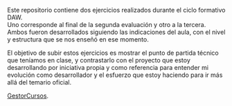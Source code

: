 Este repositorio contiene dos ejercicios realizados durante el ciclo formativo DAW.  
Uno corresponde al final de la segunda evaluación y otro a la tercera. Ambos fueron desarrollados siguiendo las indicaciones del aula, con el nivel y 
estructura que se nos enseñó en ese momento.

El objetivo de subir estos ejercicios es mostrar el punto de partida técnico que teníamos en clase, y contrastarlo con el proyecto que estoy desarrollando
por iniciativa propia y como referencia para entender mi evolución como desarrollador y el esfuerzo que estoy haciendo para ir más allá del temario oficial.

[GestorCursos](https://github.com/CarlosM98/GestorCursos).
